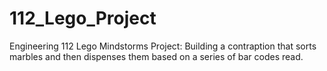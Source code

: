 # 112_Lego_Project
Engineering 112 Lego Mindstorms Project: Building a contraption that sorts marbles and then dispenses them based on a series of bar codes read.
